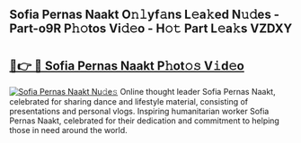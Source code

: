 ## Sofia Pernas Naakt O𝚗𝚕yf𝚊ns L𝚎a𝚔ed N𝚞𝚍es - Part-o9R P𝚑𝚘tos Vi𝚍𝚎o - H𝚘𝚝 Part L𝚎a𝚔s VZDXY

# <h2><a href="http://kf6mu0.oniu.top/?m=Sofia+Pernas+Naakt">🔗👉 🔴 Sofia Pernas Naakt P𝚑ot𝚘𝚜 V𝚒d𝚎o</a></h2>

[![Sofia Pernas Naakt Nu𝚍e𝚜](https://i.imgur.com/0qMVB7G.gif)](http://kf6mu0.oniu.top/?m=Sofia+Pernas+Naakt)
Online thought leader Sofia Pernas Naakt, celebrated for sharing dance and lifestyle material, consisting of presentations and personal vlogs. Inspiring humanitarian worker Sofia Pernas Naakt, celebrated for their dedication and commitment to helping those in need around the world.  
